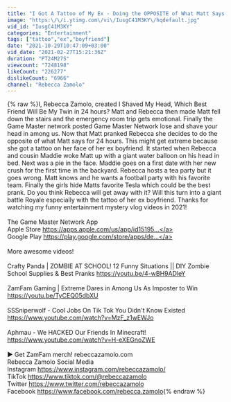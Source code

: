 ```yaml
---
title: "I Got A Tattoo of My Ex - Doing the OPPOSITE of What Matt Says For 24 Hours"
image: "https:\/\/i.ytimg.com\/vi\/IusgC41M3KY\/hqdefault.jpg"
vid_id: "IusgC41M3KY"
categories: "Entertainment"
tags: ["tattoo","ex","boyfriend"]
date: "2021-10-29T10:47:09+03:00"
vid_date: "2021-02-27T15:21:36Z"
duration: "PT24M27S"
viewcount: "7248198"
likeCount: "226277"
dislikeCount: "6966"
channel: "Rebecca Zamolo"
---
```

{% raw %}I, Rebecca Zamolo, created I Shaved My Head, Which Best Friend Will Be My Twin in 24 hours? Matt and Rebecca then made Matt fell down the stairs and the emergency room trip gets emotional. Finally the Game Master network posted Game Master Network lose and shave your head in among us. Now that Matt pranked Rebecca she decides to do the opposite of what Matt says for 24 hours.  This might get extreme because she got a tattoo on her face of her ex boyfriend.  It started when Rebecca and cousin Maddie woke Matt up with a giant water balloon on his head in bed.  Next was a pie in the face.  Maddie goes on a first date with her new crush for the first time in the backyard.  Rebecca hosts a tea party but it goes wrong.  Matt knows and he wants a football party with his favorite team.  Finally the girls hide Matts favorite Tesla which could be the best prank.  Do you think Rebecca will get away with it?  Will this turn into a giant battle Royale especially with the tattoo of her ex boyfriend. Thanks for watching my funny entertainment mystery vlog videos in 2021!<br /><br />The Game Master Network App <br />Apple Store <a rel="nofollow" target="blank" href="https://apps.apple.com/us/app/id15195...">https://apps.apple.com/us/app/id15195...</a><br />Google Play <a rel="nofollow" target="blank" href="https://play.google.com/store/apps/de...">https://play.google.com/store/apps/de...</a> <br /><br />More awesome videos! <br /><br />Crafty Panda | ZOMBIE AT SCHOOL! 12 Funny Situations || DIY Zombie School Supplies &amp; Best Pranks <a rel="nofollow" target="blank" href="https://youtu.be/4-wBH9ADleY">https://youtu.be/4-wBH9ADleY</a><br /><br />ZamFam Gaming | Extreme Dares in Among Us As Imposter to Win <a rel="nofollow" target="blank" href="https://youtu.be/TyCEQ05dbXU">https://youtu.be/TyCEQ05dbXU</a><br /><br />SSSniperwolf - Cool Jobs On Tik Tok You Didn't Know Existed <a rel="nofollow" target="blank" href="https://www.youtube.com/watch?v=MzF_z1wEWJo">https://www.youtube.com/watch?v=MzF_z1wEWJo</a><br /><br />Aphmau - We HACKED Our Friends In Minecraft! <a rel="nofollow" target="blank" href="https://www.youtube.com/watch?v=H-eXEGnoZWE">https://www.youtube.com/watch?v=H-eXEGnoZWE</a> <br /><br />▶ Get ZamFam merch! rebeccazamolo.com <br />Rebecca Zamolo Social Media<br />Instagram <a rel="nofollow" target="blank" href="https://www.instagram.com/rebeccazamolo/">https://www.instagram.com/rebeccazamolo/</a> <br />TikTok <a rel="nofollow" target="blank" href="https://www.tiktok.com/@rebeccazamolo">https://www.tiktok.com/@rebeccazamolo</a> <br />Twitter <a rel="nofollow" target="blank" href="https://www.twitter.com/rebeccazamolo">https://www.twitter.com/rebeccazamolo</a> <br />Facebook <a rel="nofollow" target="blank" href="https://www.facebook.com/rebecca.zamolo">https://www.facebook.com/rebecca.zamolo</a>{% endraw %}

